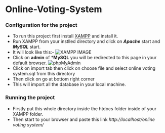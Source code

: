 # Online-Voting-System

### Configuration for the project

* To run this project first install [XAMPP](https://www.apachefriends.org/index.html) and install it.
* Run XAMPP from your instlled directory and click on ***Apache*** start and ***MySQL*** start.
* It will look like this:-
![XAMPP IMAGE](/images/XAMPP.png)
* Click on **admin** of ***MySQL** you will be redirected to this page in your default browser.
![phpMyAdmin](/images/phpmyadmin.png)
* Click on import tab then click on choose file and select online voting system.sql from this directory
* Then click on go at bottom right corner
* This will import all the database in your local machine.

### Running the project

* Firstly put this whole directory inside the htdocs folder inside of your XAMPP folder.
* Then start to your browser and paste this link *http://localhost/online voting system/*
